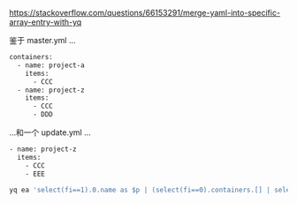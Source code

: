 https://stackoverflow.com/questions/66153291/merge-yaml-into-specific-array-entry-with-yq


鉴于 master.yml ...

```bash
containers:
  - name: project-a
    items:
      - CCC
  - name: project-z
    items:
      - CCC
      - DDD
```
...和一个 update.yml ...

```bash
- name: project-z
  items:
    - CCC
    - EEE
```

```bash
yq ea 'select(fi==1).0.name as $p | (select(fi==0).containers.[] | select(.name==$p)) = (select(fi==1) | .0 | . headComment="AUTO-UPDATED") |  select(fi==0)'  master.yml update.yml
```